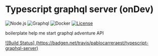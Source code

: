 # Typescript graphql server (onDev)
![Node.js](https://badgen.net/badge/Node/latest?color=green) ![Graphql](https://badgen.net/badge//graphql?icon=graphql&color=purple) ![Docker](https://badgen.net/badge//docker?icon=docker) [![License](https://badgen.net/badge/license/MIT/blue)](https://github.com/pablocarreraest/starcines.api/blob/master/LICENSE) 

boilerplate help me start graphql adventure API

[![Build Status] (https://badgen.net/travis/pablocarreraest/typescript-graphql-server)](https://travis-ci.org/pablocarreraest/typescript-graphql-server)